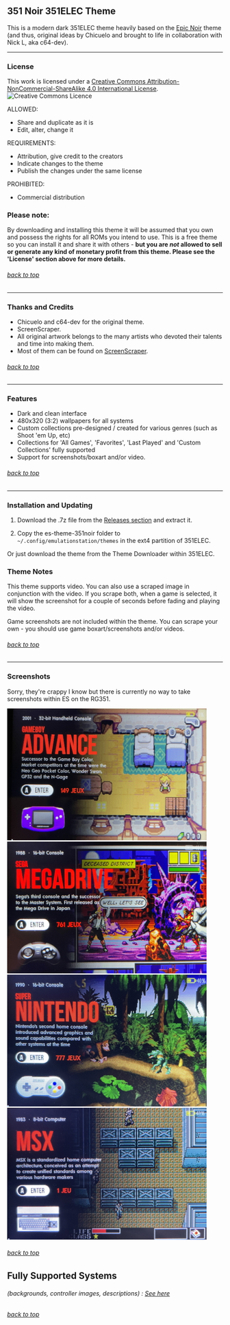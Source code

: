 ## 351 Noir 351ELEC Theme

This is a modern dark 351ELEC theme heavily based on the [Epic Noir](https://github.com/c64-dev/es-theme-epicnoir) theme (and thus, original ideas by Chicuelo and brought to life in collaboration with Nick L, aka c64-dev).

---

### License

This work is licensed under a [Creative Commons Attribution-NonCommercial-ShareAlike 4.0 International License](http://creativecommons.org/licenses/by-nc-sa/4.0/). \
![Creative Commons Licence](https://i.creativecommons.org/l/by-nc-sa/4.0/88x31.png "Creative Commons Licence")

ALLOWED:
- Share and duplicate as it is
- Edit, alter, change it

REQUIREMENTS:
- Attribution, give credit to the creators
- Indicate changes to the theme
- Publish the changes under the same license

PROHIBITED:
- Commercial distribution

### Please note:
By downloading and installing this theme it will be assumed that you own and possess the rights for all ROMs you intend to use. This is a free theme so you can install it and share it with others - **but you are *not* allowed to sell or generate any kind of monetary profit from this theme. Please see the 'License' section above for more details.**

###### [back to top](https://github.com/MonsieurDaz/es-theme-351noir#351-noir-351elec-theme)

---

### Thanks and Credits
* Chicuelo and c64-dev for the original theme.
* ScreenScraper.
* All original artwork belongs to the many artists who devoted their talents and time into making them. 
* Most of them can be found on [ScreenScraper](https://www.screenscraper.fr/).

###### [back to top](https://github.com/MonsieurDaz/es-theme-351noir#351-noir-351elec-theme)

---

### Features

* Dark and clean interface
* 480x320 (3:2) wallpapers for all systems
* Custom collections pre-designed / created for various genres (such as Shoot 'em Up, etc)
* Collections for 'All Games', 'Favorites', 'Last Played' and 'Custom Collections' fully supported
* Support for screenshots/boxart and/or video.

###### [back to top](https://github.com/MonsieurDaz/es-theme-351noir#351-noir-351elec-theme)

---

### Installation and Updating

1. Download the .7z file from the [Releases section](https://github.com/MonsieurDaz/es-theme-351noir/releases) and extract it.

2. Copy the es-theme-351noir folder to `~/.config/emulationstation/themes` in the ext4 partition of 351ELEC.

Or just download the theme from the Theme Downloader within 351ELEC.

### Theme Notes

This theme supports video. You can also use a scraped image in conjunction with the video. If you scrape both, when a game is selected, it will show the screenshot for a couple of seconds before fading and playing the video.

Game screenshots are not included within the theme. You can scrape your own - you should use game boxart/screenshots and/or videos.

###### [back to top](https://github.com/MonsieurDaz/es-theme-351noir#351-noir-351elec-theme)

---

### Screenshots

Sorry, they're crappy I know but there is currently no way to take screenshots within ES on the RG351.

![Sample01](https://github.com/MonsieurDaz/es-theme-351noir/blob/master/_art/samples/001.jpg) \
![Sample02](https://github.com/MonsieurDaz/es-theme-351noir/blob/master/_art/samples/002.jpg) \
![Sample03](https://github.com/MonsieurDaz/es-theme-351noir/blob/master/_art/samples/003.jpg) \
![Sample04](https://github.com/MonsieurDaz/es-theme-351noir/blob/master/_art/samples/004.jpg)


###### [back to top](https://github.com/MonsieurDaz/es-theme-351noir#351-noir-351elec-theme)

## Fully Supported Systems
###### (backgrounds, controller images, descriptions) : [See here](https://github.com/c64-dev/es-theme-epicnoir#fully-supported-systems)

###### [back to top](https://github.com/MonsieurDaz/es-theme-351noir#351-noir-351elec-theme)
